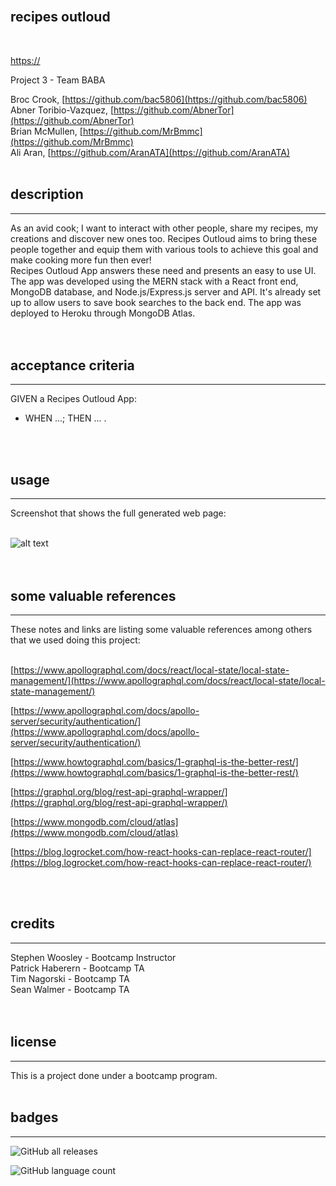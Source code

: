 <br>

## **recipes outloud**<br>
<br>

[https://](https://)<br>

Project 3 - Team BABA<br>

Broc Crook, [https://github.com/bac5806](https://github.com/bac5806)<br>
Abner Toribio-Vazquez, [https://github.com/AbnerTor](https://github.com/AbnerTor)<br>
Brian McMullen, [https://github.com/MrBmmc](https://github.com/MrBmmc)<br>
Ali Aran, [https://github.com/AranATA](https://github.com/AranATA)<br>
<br>

## description

***
As an avid cook; I want to interact with other people, share my recipes, my creations and discover new ones too. Recipes Outloud aims to bring these people together and equip them with various tools to achieve this goal and make cooking more fun then ever!<br>
Recipes Outloud App answers these need and presents an easy to use UI. The app was developed using the MERN stack with a React front end, MongoDB database, and Node.js/Express.js server and API. It's already set up to allow users to save book searches to the back end. The app was deployed to Heroku through MongoDB Atlas.  
<br>
<br>

## acceptance criteria

***

GIVEN a Recipes Outloud App:<br>

* WHEN ...; THEN ... .<br>
<br>
<br>

## usage

***

Screenshot that shows the full generated web page:<br>
<br>

![alt text](public/images/scrshot-home.png)
<br>
<br>
<br>

## some valuable references

***

These notes and links are listing some valuable references among others that we used doing this project:<br>
<br>

[https://www.apollographql.com/docs/react/local-state/local-state-management/](https://www.apollographql.com/docs/react/local-state/local-state-management/)

[https://www.apollographql.com/docs/apollo-server/security/authentication/](https://www.apollographql.com/docs/apollo-server/security/authentication/)

[https://www.howtographql.com/basics/1-graphql-is-the-better-rest/](https://www.howtographql.com/basics/1-graphql-is-the-better-rest/)

[https://graphql.org/blog/rest-api-graphql-wrapper/](https://graphql.org/blog/rest-api-graphql-wrapper/)

[https://www.mongodb.com/cloud/atlas](https://www.mongodb.com/cloud/atlas)

[https://blog.logrocket.com/how-react-hooks-can-replace-react-router/](https://blog.logrocket.com/how-react-hooks-can-replace-react-router/)

<br>
<br>

## credits

***

Stephen Woosley - Bootcamp Instructor<br>
Patrick Haberern - Bootcamp TA<br>
Tim Nagorski - Bootcamp TA<br>
Sean Walmer - Bootcamp TA<br>
<br>
<br>

## license

***

This is a project done under a bootcamp program.
<br>
<br>

## badges

***

![GitHub all releases](https://img.shields.io/github/downloads/AbnerTor/RecipesOutloud/total)

![GitHub language count](https://img.shields.io/github/languages/count/AbnerTor/RecipesOutloud)
<br>
<br>

